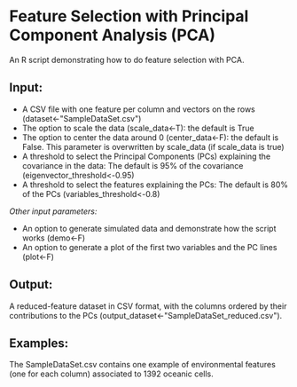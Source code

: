 # Feature Selection with Principal Component Analysis (PCA)

An R script demonstrating how to do feature selection with PCA.

## Input:

- A CSV file with one feature per column and vectors on the rows (dataset<-"SampleDataSet.csv")
- The option to scale the data (scale_data<-T): the default is True 
- The option to center the data around 0 (center_data<-F): the default is False. This parameter is overwritten by scale_data (if scale_data is true)
- A threshold to select the Principal Components (PCs) explaining the
   covariance in the data: The default is 95% of the covariance
   (eigenvector_threshold<-0.95)
 - A threshold to select the features explaining the PCs: The default is 80% of the PCs
   (variables_threshold<-0.8)

*Other input parameters:*
 - An option to generate simulated data and demonstrate how the script works (demo<-F)
 - An option to generate a plot of the first two variables and the PC lines (plot<-F)

## Output:

A reduced-feature dataset in CSV format, with the columns ordered by their contributions to the PCs (output_dataset<-"SampleDataSet_reduced.csv").

## Examples:

The SampleDataSet.csv contains one example of environmental features (one for each column) associated to 1392 oceanic cells.
